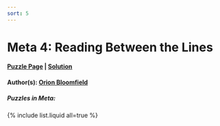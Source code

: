 ```yaml
---
sort: 5
---
```


# Meta 4: Reading Between the Lines

#### [Puzzle Page](4-p.pdf) | [Solution](4.pdf)
#### Author(s): [Orion Bloomfield](../../../../search.html?q=Orion+Bloomfield)

##### Puzzles in Meta:
{% include list.liquid all=true %}
